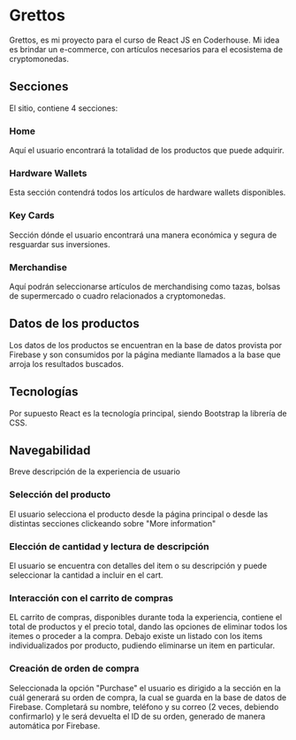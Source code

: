 # Grettos
Grettos, es mi proyecto para el curso de React JS en Coderhouse.
Mi idea es brindar un e-commerce, con artículos necesarios para el ecosistema de cryptomonedas.
## Secciones
El sitio, contiene 4 secciones:
### Home
Aquí el usuario encontrará la totalidad de los productos que puede adquirir.
### Hardware Wallets
Esta sección contendrá todos los artículos de hardware wallets disponibles.
### Key Cards
Sección dónde el usuario encontrará una manera económica y segura de resguardar sus inversiones.
### Merchandise
Aquí podrán seleccionarse artículos de merchandising como tazas, bolsas de supermercado o cuadro relacionados a cryptomonedas.
## Datos de los productos
Los datos de los productos se encuentran en la base de datos provista por Firebase y son consumidos por la página mediante llamados a la base que arroja los resultados buscados.
## Tecnologías
Por supuesto React es la tecnología principal, siendo Bootstrap la librería de CSS.
## Navegabilidad
Breve descripción de la experiencia de usuario
### Selección del producto
El usuario selecciona el producto desde la página principal o desde las distintas secciones clickeando sobre "More information"
### Elección de cantidad y lectura de descripción
El usuario se encuentra con detalles del item o su descripción y puede seleccionar la cantidad a incluir en el cart.
### Interacción con el carrito de compras
EL carrito de compras, disponibles durante toda la experiencia, contiene el total de productos y el precio total, dando las opciones de eliminar todos los itemes o proceder a la compra.
Debajo existe un listado con los items individualizados por producto, pudiendo eliminarse un item en particular.
### Creación de orden de compra
Seleccionada la opción "Purchase" el usuario es dirigido a la sección en la cuál generará su orden de compra, la cual se guarda en la base de datos de Firebase.
Completará su nombre, teléfono y su correo (2 veces, debiendo confirmarlo) y le será devuelta el ID de su orden, generado de manera automática por Firebase.